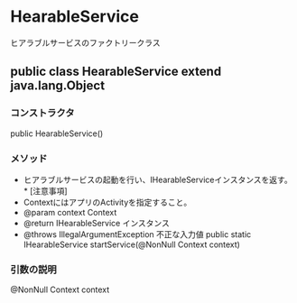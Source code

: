 # HearableService
ヒアラブルサービスのファクトリークラス

## public class HearableService extend java.lang.Object

### コンストラクタ
public HearableService()
### メソッド
* ヒアラブルサービスの起動を行い、IHearableServiceインスタンスを返す。 * [注意事項]
* ContextにはアプリのActivityを指定すること。
* @param context Context
* @return IHearableService インスタンス
* @throws IllegalArgumentException 不正な入力値
public static IHearableService startService(@NonNull Context context)
### 引数の説明
@NonNull Context context